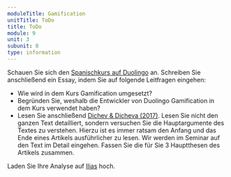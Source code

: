 ```yaml
---
moduleTitle: Gamification
unitTitle: ToDo
title: ToDo
module: 9
unit: 3
subunit: 0
type: information
---
```


Schauen Sie sich den [Spanischkurs auf Duolingo](https://www.duolingo.com/course/es/en/Learn-Spanish) an. Schreiben Sie anschließend ein Essay, indem Sie auf folgende Leitfragen eingehen:

* Wie wird in dem Kurs Gamification umgesetzt?
* Begründen Sie, weshalb die Entwickler von Duolingo Gamification in dem Kurs verwendet haben?
* Lesen Sie anschließend [Dichev & Dicheva (2017)](https://educationaltechnologyjournal.springeropen.com/articles/10.1186/s41239-017-0042-5). Lesen Sie nicht den ganzen Text detailliert, sondern versuchen Sie die Hauptargumente des Textes zu verstehen. Hierzu ist es immer ratsam den Anfang und das Ende eines Artikels ausführlicher zu lesen. Wir werden im Seminar auf den Text im Detail eingehen. Fassen Sie die für Sie 3 Hauptthesen des Artikels zusammen.


Laden Sie Ihre Analyse auf [Ilias](https://ilias.uni-freiburg.de/goto.php?target=exc_1240096&client_id=unifreiburg) hoch.